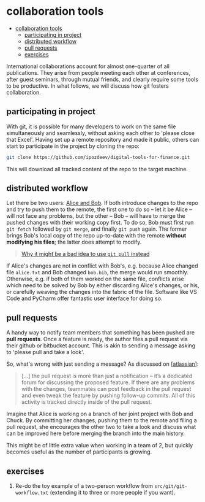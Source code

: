# collaboration tools

- [collaboration tools](#collaboration-tools)
  - [participating in project](#participating-in-project)
  - [distributed workflow](#distributed-workflow)
  - [pull requests](#pull-requests)
  - [exercises](#exercises)

International collaborations account for almost one-quarter of all publications. They arise from people meeting each other at conferences, after guest seminars, through mutual friends, and clearly require some tools to be productive. In what follows, we will discuss how git fosters collaboration.

## participating in project

With git, it is possible for many developers to work on the same file simultaneously and seamlessly, without asking each other to 'please close that Excel'. Having set up a remote repository and made it public, others can start to participate in the project by cloning the repo:

```bash
git clone https://github.com/ipozdeev/digital-tools-for-finance.git
```

This will download all tracked content of the repo to the target machine.

## distributed workflow

Let there be two users: [Alice and Bob](https://en.wikipedia.org/wiki/Alice_and_Bob#History). If both introduce changes to the repo and try to push them to the remote, the first one to do so &ndash; let it be Alice &ndash; will not face any problems, but the other &ndash; Bob &ndash; will have to merge the pushed changes with their working copy first. To do so, Bob must first run `git fetch` followed by `git merge`, and finally `git push` again. The former brings Bob's local copy of the repo up-to-date with the remote **without modifying his files**; the latter does attempt to modify.

> [Why it might be a bad idea to use `git pull` instead](https://longair.net/blog/2009/04/16/git-fetch-and-merge/)

If Alice's changes are not in conflict with Bob's, e.g. because Alice changed file `alice.txt` and Bob changed `bob.bib`, the merge would run smoothly. Otherwise, e.g. if both of them worked on the same file, conflicts arise which need to be solved by Bob by either discarding Alice's changes, or his, or carefully weaving the changes into the fabric of the file. Software like VS Code and PyCharm offer fantastic user interface for doing so.

## pull requests

A handy way to notify team members that something has been pushed are **pull requests**. Once a feature is ready, the author files a pull request via their github or bitbucket account. This is akin to sending a message asking to 'please pull and take a look'.

So, what's wrong with just sending a message? As discussed on \[[atlassian](https://www.atlassian.com/git/tutorials/making-a-pull-request)\]:
> \[...\] the pull request is more than just a notification &ndash; it’s a dedicated forum for discussing the proposed feature. If there are any problems with the changes, teammates can post feedback in the pull request and even tweak the feature by pushing follow-up commits. All of this activity is tracked directly inside of the pull request.

Imagine that Alice is working on a branch of her joint project with Bob and Chuck. By committing her changes, pushing them to the remote and filing a pull request, she encourages the other two to take a look and discuss what can be improved here before merging the branch into the main history.

This might be of little extra value when working in a team of 2, but quickly becomes useful as the number of participants is growing.

## exercises

1. Re-do the toy example of a two-person workflow from `src/git/git-workflow.txt` (extending it to three or more people if you want).
